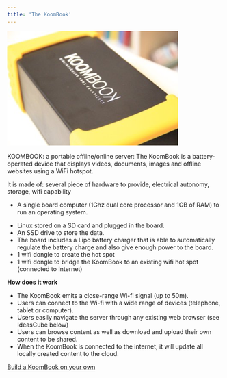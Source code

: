 ```yaml
---
title: 'The KoomBook'
---
```


![](_MG_3187.JPG)

KOOMBOOK: a portable offline/online server: The KoomBook is a battery-operated device that displays videos, documents, images and offline websites using a WiFi hotspot.

It is made of: several piece of hardware to provide, electrical autonomy, storage, wifi capability

* A single board computer (1Ghz dual core processor and 1GB of RAM) to run an operating system. 

- Linux stored on a SD card and plugged in the board. 
- An SSD drive to store the data. 
- The board includes a Lipo battery charger that is able to automatically regulate the battery charge and also give enough power to the board. 
- 1 wifi dongle to create the hot spot
- 1 wifi dongle to bridge the KoomBook to an existing wifi hot spot (connected to Internet)

**How does it work**

- The KoomBook emits a close-range Wi-fi signal (up to 50m).
- Users can connect to the Wi-fi with a wide range of devices  (telephone, tablet or computer).
- Users easily navigate the server through any existing web browser (see IdeasCube below)
- Users can browse content as well as download and upload their own content to be shared.
- When the KoomBook is connected to the internet, it will update all locally created content to the cloud.

[Build a KoomBook on your own](http://assemblage-koombook.doc.bibliosansfrontieres.org/fr)